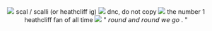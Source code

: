 <center>
<img src="https://pixels.crd.co/assets/images/gallery12/7ec08256.gif?v=29416114"> scal / scalli (or heathcliff ig) <img src="https://64.media.tumblr.com/12afbd70a774099dc6f27ced39d20059/99b94508bd20c7be-03/s75x75_c1/0ee4f8ce9334f6acae23379fd6ce371db6af4ec2.gifv"> dnc, do not copy
<img src="https://64.media.tumblr.com/1d2edc3d78bc45149a9768673f613a66/406dc238616c68e6-ec/s2048x3072/655d58aaf2eaed4ccc36a30228bb537b2d03dfc8.pnj">
the number 1 heathcliff fan of all time <img src="https://pixels.crd.co/assets/images/gallery12/f527bbd3.gif?v=29416114"> " 𝘳𝘰𝘶𝘯𝘥 𝘢𝘯𝘥 𝘳𝘰𝘶𝘯𝘥 𝘸𝘦 𝘨𝘰 . "
</center>
